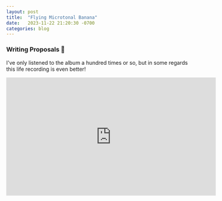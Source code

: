 ```yaml
---
layout: post
title:  "Flying Microtonal Banana"
date:   2023-11-22 21:20:30 -0700
categories: blog
---
```


### Writing Proposals 🙂 

I've only listened to the album a hundred times or so, but in some regards this life recording is even better!

<iframe width="560" height="315" src="https://www.youtube.com/embed/Qxxz7Tgfsv4?si=8TxUZXZrVqNqtRd2" title="YouTube video player" frameborder="0" allow="accelerometer; autoplay; clipboard-write; encrypted-media; gyroscope; picture-in-picture; web-share" allowfullscreen></iframe>



